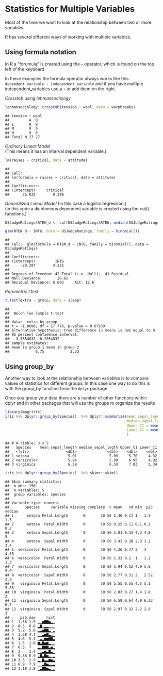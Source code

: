 # Statistics for Multiple Variables

Most of the time we want to look at the relationship between two or more variables.

R has several different ways of working with multiple variables. 

## Using formula notation

In R a "forumula" is created using the `~`  operator, which is found on the top left of the keyboard. 

In these examples the formula operator always works like this:
`dependent_variable ~ independent_variable` 
and if you have multiple independent_variables use a `+` to add them on the right.

*Crosstab using lehmansociology*

```r
lehmansociology::crosstab(tension ~ wool, data = warpbreaks)
```

```
## tension ~ wool
##         A  B 
## L       9  9 
## M       9  9 
## H       9  9 
## Total N 27 27
```

*Ordinary Linear Model*  
(This means it has an interval dependent variable.)


```r
lm(raises ~ critical, data = attitude)
```

```
## 
## Call:
## lm(formula = raises ~ critical, data = attitude)
## 
## Coefficients:
## (Intercept)     critical  
##      35.025        0.396
```

*Generalized Linear Model*
(In this case a logistic regression.)  
(in this code a dichtomous dependent variable is created using the cut() functions.)  


```r
USJudgeRatings$RTEN_d <- cut(USJudgeRatings$RTEN, median(USJudgeRatings$RTEN))

glm(RTEN_d ~ INTG, data = USJudgeRatings, family = binomial())
```

```
## 
## Call:  glm(formula = RTEN_d ~ INTG, family = binomial(), data = USJudgeRatings)
## 
## Coefficients:
## (Intercept)         INTG  
##     -29.387        4.325  
## 
## Degrees of Freedom: 42 Total (i.e. Null);  41 Residual
## Null Deviance:	    26.62 
## Residual Deviance: 8.603 	AIC: 12.6
```

*Parametric t test*

```r
t.test(extra ~ group, data = sleep)
```

```
## 
## 	Welch Two Sample t-test
## 
## data:  extra by group
## t = -1.8608, df = 17.776, p-value = 0.07939
## alternative hypothesis: true difference in means is not equal to 0
## 95 percent confidence interval:
##  -3.3654832  0.2054832
## sample estimates:
## mean in group 1 mean in group 2 
##            0.75            2.33
```



## Using group_by 

Another way to look at the relationship between variables is to compare values of statistics for different groups.  In this case
one way to do this is with the group_by function from the `dplyr` package. 

Once you group your data there are a number of other functions within dplyr and in other packages that will use the groups
ro organiza the results


```r
library(magrittr)
iris %>% dplyr::group_by(Species)  %>% dplyr::summarize(mean_sepal_length = mean(Sepal.Length),
                                                        median_sepal_legth = median(Sepal.Length),
                                                        Upper_CI = mean(Sepal.Length) + 1.96*sd(Sepal.Length),
                                                        Lower_CI = mean(Sepal.Length) - 1.96*sd(Sepal.Length)
                                                        )
```

```
## # A tibble: 3 x 5
##   Species    mean_sepal_length median_sepal_legth Upper_CI Lower_CI
##   <fctr>                 <dbl>              <dbl>    <dbl>    <dbl>
## 1 setosa                  5.01               5.00     5.70     4.32
## 2 versicolor              5.94               5.90     6.95     4.92
## 3 virginica               6.59               6.50     7.83     5.34
```


```r
iris %>% dplyr::group_by(Species)  %>% skimr::skim()
```

```
## Skim summary statistics
##  n obs: 150 
##  n variables: 5 
##  group variables: Species 
## 
## Variable type: numeric 
##       Species     variable missing complete  n mean   sd min  p25 median
## 1      setosa Petal.Length       0       50 50 1.46 0.17 1   1.4    1.5 
## 2      setosa  Petal.Width       0       50 50 0.25 0.11 0.1 0.2    0.2 
## 3      setosa Sepal.Length       0       50 50 5.01 0.35 4.3 4.8    5   
## 4      setosa  Sepal.Width       0       50 50 3.43 0.38 2.3 3.2    3.4 
## 5  versicolor Petal.Length       0       50 50 4.26 0.47 3   4      4.35
## 6  versicolor  Petal.Width       0       50 50 1.33 0.2  1   1.2    1.3 
## 7  versicolor Sepal.Length       0       50 50 5.94 0.52 4.9 5.6    5.9 
## 8  versicolor  Sepal.Width       0       50 50 2.77 0.31 2   2.52   2.8 
## 9   virginica Petal.Length       0       50 50 5.55 0.55 4.5 5.1    5.55
## 10  virginica  Petal.Width       0       50 50 2.03 0.27 1.4 1.8    2   
## 11  virginica Sepal.Length       0       50 50 6.59 0.64 4.9 6.23   6.5 
## 12  virginica  Sepal.Width       0       50 50 2.97 0.32 2.2 2.8    3   
##     p75 max     hist
## 1  1.58 1.9 ▁▁▅▇▇▅▂▁
## 2  0.3  0.6 ▂▇▁▂▂▁▁▁
## 3  5.2  5.8 ▂▃▅▇▇▃▁▂
## 4  3.68 4.4 ▁▁▃▅▇▃▂▁
## 5  4.6  5.1 ▁▃▂▆▆▇▇▃
## 6  1.5  1.8 ▆▃▇▅▆▂▁▁
## 7  6.3  7   ▃▂▇▇▇▃▅▂
## 8  3    3.4 ▁▂▃▅▃▇▃▁
## 9  5.88 6.9 ▂▇▃▇▅▂▁▂
## 10 2.3  2.5 ▂▁▇▃▃▆▅▃
## 11 6.9  7.9 ▁▁▃▇▅▃▂▃
## 12 3.18 3.8 ▁▃▇▇▅▃▁▂
```



